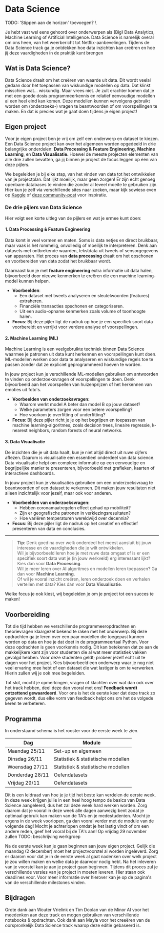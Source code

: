 # Data Science

TODO: 'Stippen aan de horizon' toevoegen? \

Je hebt vast wel eens gehoord over onderwerpen als (Big) Data Analytics, Machine Learning of Artificial Intelligence. Data Science is namelijk overal om ons heen, van het weerbericht tot Netflix-aanbevelingen. Tijdens de Data Science track ga je ontdekken hoe data inzichten kan creëren en hoe jij deze vaardigheden in de praktijk kunt brengen

## Wat is Data Science?

Data Science draait om het creëren van waarde uit data. Dit wordt veelal gedaan door het toepassen van wiskundige modellen op data. Dat klinkt misschien wat... wiskundig. Maar vrees niet. Je zult erachter komen dat je met een goede dosis programmeerkennis en relatief eenvoudige modellen al een heel eind kan komen. Deze modellen kunnen vervolgens gebruikt worden om (onderzoeks-) vragen te beantwoorden of om voorspellingen te maken. En dat is precies wat je gaat doen tijdens je eigen project!

## Eigen project

Voor je eigen project ben je vrij om zelf een onderwerp en dataset te kiezen. Een Data Science project kan over het algemeen worden opgedeeld in drie belangrijke onderdelen: **Data Processing & Feature Engineering**, **Machine Learning**, en **Data Visualisatie**. Hoewel de meeste projecten elementen van alle drie zullen bevatten, ga jij binnen je project de focus leggen op één van deze pijlers.

We begeleiden je bij elke stap, van het vinden van data tot het ontwikkelen van je projectplan. Dat lijkt moeilijk, maar geen zorgen! Er zijn echt genoeg openbare databases te vinden die zonder al teveel moeite te gebruiken zijn. Hier kun je zelf via verschillende sites naar zoeken, maar kijk sowieso even op [Kaggle](https://www.kaggle.com/) of [deze community-post](https://www.kaggle.com/discussions/general/268890) voor inspiratie.

### **De drie pijlers van Data Science**  

Hier volgt een korte uitleg van de pijlers en wat je ermee kunt doen:  

#### **1. Data Processing & Feature Engineering**  
Data komt in veel vormen en maten. Soms is data netjes en direct bruikbaar, maar vaak is het rommelig, onvolledig of moeilijk te interpreteren. Denk aan datasets met ontbrekende waarden, tekstdata uit tweets of sensorgegevens van apparaten. Het proces van **data processing** draait om het opschonen en voorbereiden van data zodat het bruikbaar wordt.  

Daarnaast kun je met **feature engineering** extra informatie uit data halen, bijvoorbeeld door nieuwe kenmerken te creëren die een machine learning-model kunnen helpen.  

- **Voorbeelden**:  
   - Een dataset met tweets analyseren en sleutelwoorden (features) extraheren.  
   - Financiële transacties opschonen en categoriseren.  
   - Uit een audio-opname kenmerken zoals volume of toonhoogte halen.  
- **Focus**: Bij deze pijler ligt de nadruk op hoe je een specifiek soort data voorbereidt en verrijkt voor verdere analyse of voorspellingen.  

#### **2. Machine Learning (ML)**  
Machine Learning is een veelgebruikte techniek binnen Data Science waarmee je patronen uit data kunt herkennen en voorspellingen kunt doen. ML-modellen werken door data te analyseren en wiskundige regels toe te passen zonder dat ze expliciet geprogrammeerd hoeven te worden.  

In jouw project kun je verschillende ML-modellen gebruiken om antwoorden te vinden op onderzoeksvragen of voorspellingen te doen. Denk bijvoorbeeld aan het voorspellen van huizenprijzen of het herkennen van emoties uit foto's.  

- **Voorbeelden van onderzoeksvragen**:  
   - Waarom werkt model A beter dan model B op jouw dataset?  
   - Welke parameters zorgen voor een betere voorspelling?  
   - Hoe voorkom je overfitting of underfitting?  
- **Focus**: Bij deze pijler richt je je op het begrijpen en toepassen van machine learning-algoritmes, zoals decision trees, lineaire regressie, k-nearest neighbors, random forests of neural networks.  

#### **3. Data Visualisatie**  
De inzichten die je uit data haalt, kun je niet altijd direct uit ruwe cijfers aflezen. Daarom is visualisatie een essentieel onderdeel van data science. Data visualisatie helpt om complexe informatie op een eenvoudige en begrijpelijke manier te presenteren, bijvoorbeeld met grafieken, kaarten of interactieve dashboards.  

In jouw project kun je visualisaties gebruiken om een onderzoeksvraag te beantwoorden of een dataset te verkennen. Dit maken jouw resultaten niet alleen inzichtelijk voor jezelf, maar ook voor anderen.  

- **Voorbeelden van onderzoeksvragen**:  
   - Hebben coronamaatregelen effect gehad op mobiliteit?  
   - Zijn er geografische patronen in verkiezingsresultaten?  
   - Hoe variëren temperaturen wereldwijd over decennia?  
- **Focus**: Bij deze pijler ligt de nadruk op het creatief en effectief presenteren van data en conclusies.  

---

>**Tip**: Denk goed na over welk onderdeel het meest aansluit bij jouw interesse en de vaardigheden die je wilt ontwikkelen. <br>
>Wil je bijvoorbeeld leren hoe je met ruwe data omgaat of is er een specifiek soort data wat je (in jouw werkveld) erg interessant lijkt? Kies dan voor **Data Processing**. <br>
>Wil je meer leren over AI algoritmes en modellen leren toepassen? Ga dan voor **Machine Learning**. <br>
>Of wil je vooral inzicht creëren, leren onderzoek doen en  verhalen vertellen met data? Kies dan voor **Data Visualisatie**.  

Welke focus je ook kiest, wij begeleiden je om je project tot een succes te maken!  

## Voorbereiding

Tot die tijd hebben we verschillende programmeeropdrachten en theorievragen klaargezet bekend te raken met het onderwerp. Bij deze opdrachten ga je leren over een paar modellen die toegepast kunnen worden op data en hoe je dat doet in de programmeertaal Python. Voor deze opdrachten is geen voorkennis nodig. Dit kan betekenen dat ze aan de makkelijkere kant zijn voor studenten die al wat meer statistiek vakken gevolgd hebben. Voor deze studenten geldt; probeer jezelf echt uit te dagen voor het project. Kies bijvoorbeeld een onderwerp waar je nog niet veel ervaring mee hebt of een dataset die wat lastiger is om te verwerken. Hierin zullen wij je ook mee begeleiden.

Tot slot, mocht je opmerkingen, vragen of klachten over wat dan ook over het track hebben, deel deze dan vooral met ons! **Feedback wordt ontzettend gewaardeerd**. Voor ons is het de eerste keer dat deze track zo gegeven wordt, dus elke vorm van feedback helpt ons om het de volgede keren te verbeteren.

## Programma

In onderstaand schema is het rooster voor de eerste week te zien.

| Dag                | Module                             |
|--------------------|------------------------------------|
| Maandag 25/11      | Set-up en algemeen                 |
| Dinsdag 26/11      | Statistiek & statistische modellen |
| Woensdag 27/11     | Statistiek & statistische modellen |
| Donderdag 28/11    | Oefendatasets                      |
| Vrijdag 29/11      | Oefendatasets                      |

Dit is een leidraad van hoe je je tijd het beste kan verdelen de eerste week. In deze week krijgen jullie in een heel hoog tempo de basics van Data Science aangeleerd, dus het zal deze week hard werken worden. Zorg daarom dat je vooral in deze week alle dagen aanwezig bent zodat je optimaal gebruik kan maken van de TA's en je medestudenten. Mocht je ergens in de week voorlopen, ga dan vooral verder met de module van de volgende dag! Mocht je achterlopen omdat je het lastig vindt of om een andere reden, geef het vooral bij de TA's aan! Op vrijdag 29 november zullen 
TODO: beschrijving werkgroep

Na de eerste week kan je gaan beginnen aan jouw eigen project. Gelijk die maandag (2 december) moet het projectvoorstel al worden ingeleverd. Zorg er daarom voor dat je in de eerste week al gaat nadenken over welk project je zou willen maken en welke data je daarvoor nodig hebt. Na het inleveren van je voorstel kan je aan je project gaan beginnen. Tijdens dit proces zul je verschillende versies van je project in moeten leveren. Hier staan ook deadlines voor. Voor meer informatie over hierover kan je op de pagina's van de verschillende milestones vinden.

## Bijdragen

Grote dank aan Wouter Vrielink en Tim Doolan van de Minor AI voor het meedenken aan deze track en mogen gebruiken van verschillende notebooks & opdrachten.
Ook dank aan Mayla voor het creeëren van de oorspronkelijk Data Science track waarop deze editie gebaseerd is.

